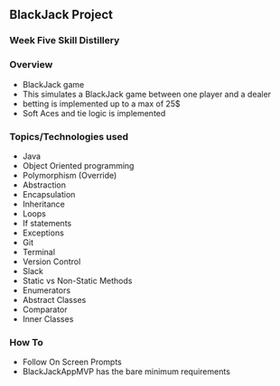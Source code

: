 ## BlackJack Project


### Week Five Skill Distillery




### Overview
* BlackJack game
* This simulates a BlackJack game between one player and a dealer
* betting is implemented up to a max of 25$
* Soft Aces and tie logic is implemented


### Topics/Technologies used
* Java
* Object Oriented programming
* Polymorphism (Override)
* Abstraction
* Encapsulation
* Inheritance
* Loops
* If statements
* Exceptions
* Git
* Terminal
* Version Control
* Slack
* Static vs Non-Static Methods
* Enumerators
* Abstract Classes
* Comparator
* Inner Classes

### How To
* Follow On Screen Prompts
* BlackJackAppMVP has the bare minimum requirements
